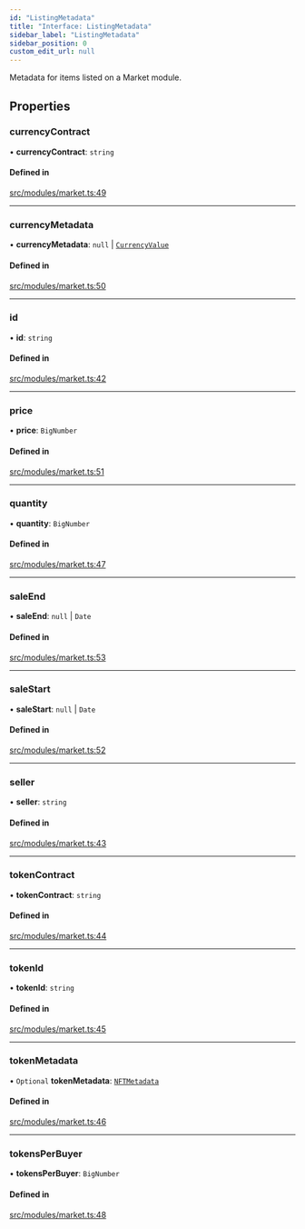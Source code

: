 ```yaml
---
id: "ListingMetadata"
title: "Interface: ListingMetadata"
sidebar_label: "ListingMetadata"
sidebar_position: 0
custom_edit_url: null
---
```


Metadata for items listed on a Market module.

## Properties

### currencyContract

• **currencyContract**: `string`

#### Defined in

[src/modules/market.ts:49](https://github.com/PrasoonPratham/nftlabs-sdk-ts/blob/3077f6d/src/modules/market.ts#L49)

___

### currencyMetadata

• **currencyMetadata**: ``null`` \| [`CurrencyValue`](CurrencyValue)

#### Defined in

[src/modules/market.ts:50](https://github.com/PrasoonPratham/nftlabs-sdk-ts/blob/3077f6d/src/modules/market.ts#L50)

___

### id

• **id**: `string`

#### Defined in

[src/modules/market.ts:42](https://github.com/PrasoonPratham/nftlabs-sdk-ts/blob/3077f6d/src/modules/market.ts#L42)

___

### price

• **price**: `BigNumber`

#### Defined in

[src/modules/market.ts:51](https://github.com/PrasoonPratham/nftlabs-sdk-ts/blob/3077f6d/src/modules/market.ts#L51)

___

### quantity

• **quantity**: `BigNumber`

#### Defined in

[src/modules/market.ts:47](https://github.com/PrasoonPratham/nftlabs-sdk-ts/blob/3077f6d/src/modules/market.ts#L47)

___

### saleEnd

• **saleEnd**: ``null`` \| `Date`

#### Defined in

[src/modules/market.ts:53](https://github.com/PrasoonPratham/nftlabs-sdk-ts/blob/3077f6d/src/modules/market.ts#L53)

___

### saleStart

• **saleStart**: ``null`` \| `Date`

#### Defined in

[src/modules/market.ts:52](https://github.com/PrasoonPratham/nftlabs-sdk-ts/blob/3077f6d/src/modules/market.ts#L52)

___

### seller

• **seller**: `string`

#### Defined in

[src/modules/market.ts:43](https://github.com/PrasoonPratham/nftlabs-sdk-ts/blob/3077f6d/src/modules/market.ts#L43)

___

### tokenContract

• **tokenContract**: `string`

#### Defined in

[src/modules/market.ts:44](https://github.com/PrasoonPratham/nftlabs-sdk-ts/blob/3077f6d/src/modules/market.ts#L44)

___

### tokenId

• **tokenId**: `string`

#### Defined in

[src/modules/market.ts:45](https://github.com/PrasoonPratham/nftlabs-sdk-ts/blob/3077f6d/src/modules/market.ts#L45)

___

### tokenMetadata

• `Optional` **tokenMetadata**: [`NFTMetadata`](NFTMetadata)

#### Defined in

[src/modules/market.ts:46](https://github.com/PrasoonPratham/nftlabs-sdk-ts/blob/3077f6d/src/modules/market.ts#L46)

___

### tokensPerBuyer

• **tokensPerBuyer**: `BigNumber`

#### Defined in

[src/modules/market.ts:48](https://github.com/PrasoonPratham/nftlabs-sdk-ts/blob/3077f6d/src/modules/market.ts#L48)
